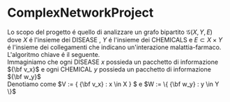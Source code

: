 # ComplexNetworkProject
Lo scopo del progetto é quello di analizzare un grafo bipartito $\mathcal G(X,Y,E)$ dove $X$ é l'insieme dei DISEASE , $Y$ é l'insieme dei CHEMICALS e $E \subset X \times Y$ é l'insieme dei collegamenti che indicano un'interazione malattia-farmaco.<br>
L'algoritmo chiave é il seguente.<br>
Immaginiamo che ogni DISEASE $x$ possieda un pacchetto di informazione ${\bf v_x}$ e ogni CHEMICAL $y$ possieda un pacchetto di informazione ${\bf w_y}$ <br>
Denotiamo come $V := \{ {\bf v_x} : x \in X \} $ e $W := \{ {\bf w_y} : y \in Y \}$
